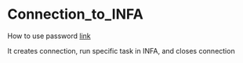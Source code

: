 # Connection_to_INFA

How to use password [link](https://dev.to/biplov/handling-passwords-and-secret-keys-using-environment-variables-2ei0)

It creates connection, run specific task in INFA, and closes connection
